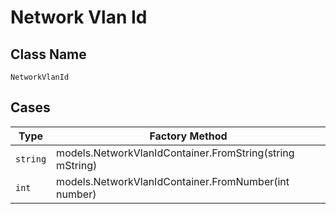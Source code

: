 
# Network Vlan Id

## Class Name

`NetworkVlanId`

## Cases

| Type | Factory Method |
|  --- | --- |
| `string` | models.NetworkVlanIdContainer.FromString(string mString) |
| `int` | models.NetworkVlanIdContainer.FromNumber(int number) |

